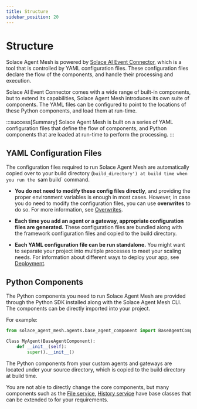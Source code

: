 ```yaml
---
title: Structure
sidebar_position: 20
---
```


# Structure

Solace Agent Mesh is powered by [Solace AI Event Connector](./solace-ai-connector.md), which is a tool that is controlled by YAML configuration files. These configuration files declare the flow of the components, and handle their processing and execution. 

Solace AI Event Connector comes with a wide range of built-in components, but to extend its capabilities, Solace Agent Mesh introduces its own suite of components. The YAML files can be configured to point to the locations of these Python components, and load them at run-time.

:::success[Summary]
Solace Agent Mesh is built on a series of YAML configuration files that define the flow of components, and Python components that are loaded at run-time to perform the processing.
:::

## YAML Configuration Files

The configuration files required to run Solace Agent Mesh are automatically copied over to your build directory (`build_directory') at build time when you run the `sam build` command.

- **You do not need to modify these config files directly**, and providing the proper environment variables is enough in most cases. However, in case you do need to modify the configuration files, you can use **overwrites** to do so.
For more information, see [Overwrites](../user-guide/advanced/overwrites.md).

- **Each time you add an agent or a gateway, appropriate configuration files are generated.** These configuration files are bundled along with the framework configuration files and copied to the build directory.

- **Each YAML configuration file can be run standalone.** You might want to separate your project into multiple processes to meet your scaling needs. For information about different ways to deploy your app, see [Deployment](../deployment/deploy.md).

## Python Components

The Python components you need to run Solace Agent Mesh are provided through the Python SDK installed along with the Solace Agent Mesh CLI. The components can be directly imported into your project.

For example:

```py
from solace_agent_mesh.agents.base_agent_component import BaseAgentComponent

Class MyAgent(BaseAgentComponent):
    def __init__(self):
        super().__init__()
```

The Python components from your custom agents and gateways are located under your source directory, which is copied to the build directory at build time.

You are not able to directly change the core components, but many components such as the [File service](../user-guide/advanced/services/file-service.md),  [History service](../user-guide/advanced/services/history-service.md) have base classes that can be extended to for your requirements.
